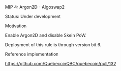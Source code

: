 MIP 4: Argon2D - Algoswap2

Status: Under development


Motivation

Enable Argon2D and disable Skein PoW.

Deployment of this rule is through version bit 6.



Reference implementation

https://github.com/QuebecoinQBC/quebecoin/pull/132
